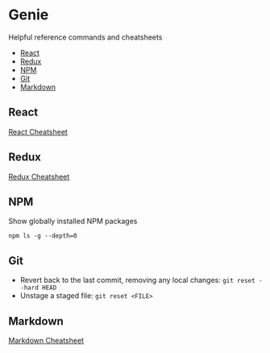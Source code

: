 # Genie
Helpful reference commands and cheatsheets

* [React](#react)
* [Redux](#redux)
* [NPM](#npm)
* [Git](#git)
* [Markdown](#markdown)

## React

[React Cheatsheet](https://devhints.io/react)

## Redux

[Redux Cheatsheet](https://devhints.io/redux)

## NPM

Show globally installed NPM packages

```shell
npm ls -g --depth=0
```

## Git

* Revert back to the last commit, removing any local changes: `git reset --hard HEAD`
* Unstage a staged file: `git reset <FILE>`

## Markdown

[Markdown Cheatsheet](https://github.com/adam-p/markdown-here/wiki/Markdown-Cheatsheet)
